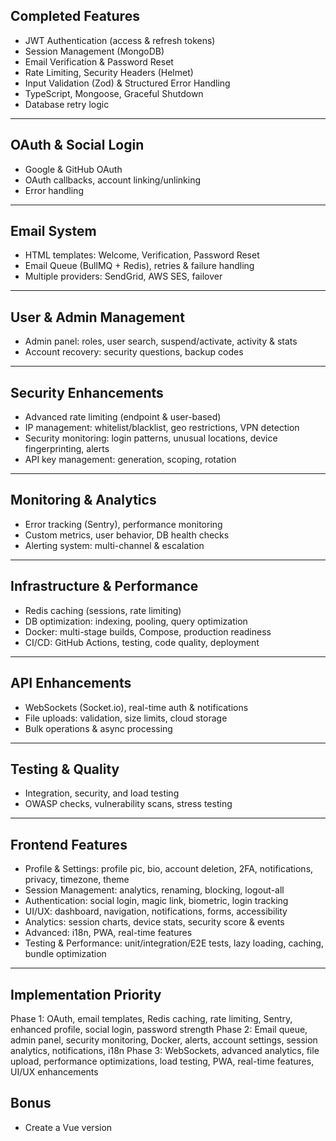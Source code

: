 ## Completed Features

- JWT Authentication (access & refresh tokens)
- Session Management (MongoDB)
- Email Verification & Password Reset
- Rate Limiting, Security Headers (Helmet)
- Input Validation (Zod) & Structured Error Handling
- TypeScript, Mongoose, Graceful Shutdown
- Database retry logic

---

## OAuth & Social Login

- Google & GitHub OAuth
- OAuth callbacks, account linking/unlinking
- Error handling

---

## Email System

- HTML templates: Welcome, Verification, Password Reset
- Email Queue (BullMQ + Redis), retries & failure handling
- Multiple providers: SendGrid, AWS SES, failover

---

## User & Admin Management

- Admin panel: roles, user search, suspend/activate, activity & stats
- Account recovery: security questions, backup codes

---

## Security Enhancements

- Advanced rate limiting (endpoint & user-based)
- IP management: whitelist/blacklist, geo restrictions, VPN detection
- Security monitoring: login patterns, unusual locations, device fingerprinting, alerts
- API key management: generation, scoping, rotation

---

## Monitoring & Analytics

- Error tracking (Sentry), performance monitoring
- Custom metrics, user behavior, DB health checks
- Alerting system: multi-channel & escalation

---

## Infrastructure & Performance

- Redis caching (sessions, rate limiting)
- DB optimization: indexing, pooling, query optimization
- Docker: multi-stage builds, Compose, production readiness
- CI/CD: GitHub Actions, testing, code quality, deployment

---

## API Enhancements

- WebSockets (Socket.io), real-time auth & notifications
- File uploads: validation, size limits, cloud storage
- Bulk operations & async processing

---

## Testing & Quality

- Integration, security, and load testing
- OWASP checks, vulnerability scans, stress testing

---

## Frontend Features

- Profile & Settings: profile pic, bio, account deletion, 2FA, notifications, privacy, timezone, theme
- Session Management: analytics, renaming, blocking, logout-all
- Authentication: social login, magic link, biometric, login tracking
- UI/UX: dashboard, navigation, notifications, forms, accessibility
- Analytics: session charts, device stats, security score & events
- Advanced: i18n, PWA, real-time features
- Testing & Performance: unit/integration/E2E tests, lazy loading, caching, bundle optimization

---

## Implementation Priority

Phase 1: OAuth, email templates, Redis caching, rate limiting, Sentry, enhanced profile, social login, password strength
Phase 2: Email queue, admin panel, security monitoring, Docker, alerts, account settings, session analytics, notifications, i18n
Phase 3: WebSockets, advanced analytics, file upload, performance optimizations, load testing, PWA, real-time features, UI/UX enhancements

## Bonus

- Create a Vue version
